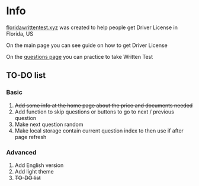 # Info

[floridawrittentest.xyz](https://floridawrittentest.xyz/) was created to help people get Driver License in Florida, US

On the main page you can see guide on how to get Driver License

On the [questions page](https://floridawrittentest.xyz/questions.html) you can practice to take Written Test

## TO-DO list

### Basic

1. ~~Add some info at the home page about the price and documents needed~~
2. Add function to skip questions or buttons to go to next / previous question
3. Make next question random
4. Make local storage contain current question index to then use if after page refresh

### Advanced

1. Add English version
2. Add light theme
3. ~~TO-DO list~~